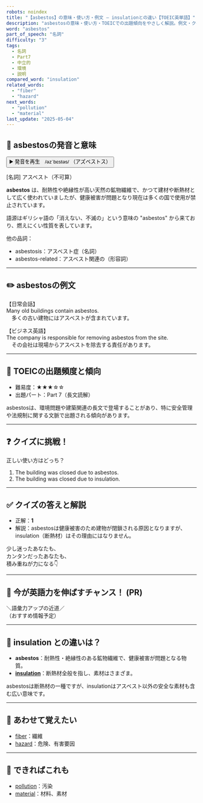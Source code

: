 ```yaml
---
robots: noindex
title: "【asbestos】の意味・使い方・例文 ― insulationとの違い【TOEIC英単語】"
description: "asbestosの意味・使い方・TOEICでの出題傾向をやさしく解説。例文・クイズ付きでinsulationとの違いもわかりやすく学べます。"
word: "asbestos"
part_of_speech: "名詞"
difficulty: "3"
tags:
  - 名詞
  - Part7
  - 中立的
  - 環境
  - 説明
compared_word: "insulation"
related_words:
  - "fiber"
  - "hazard"
next_words:
  - "pollution"
  - "material"
last_update: "2025-05-04"
---
```


## 🔰 asbestosの発音と意味

<button class="play-audio" onclick="playTTS('asbestos')">
  <span class="play-audio-main">
    ▶️ 発音を再生　/əzˈbɛstəs/
  </span>
  <span class="play-audio-sub">
    （アズベストス）
  </span>
</button>

[名詞] アスベスト（不可算）

**asbestos** は、耐熱性や絶縁性が高い天然の鉱物繊維で、かつて建材や断熱材として広く使われていましたが、健康被害が問題となり現在は多くの国で使用が禁止されています。

語源はギリシャ語の「消えない、不滅の」という意味の "asbestos" から来ており、燃えにくい性質を表しています。

他の品詞：  
- asbestosis：アスベスト症（名詞）
- asbestos-related：アスベスト関連の（形容詞）

---

## ✏️ asbestosの例文

【日常会話】  
Many old buildings contain asbestos.  
　多くの古い建物にはアスベストが含まれています。

【ビジネス英語】  
The company is responsible for removing asbestos from the site.  
　その会社は現場からアスベストを除去する責任があります。

---

## 🎯 TOEICの出題頻度と傾向

- 難易度：★★★☆☆
- 出題パート：Part 7（長文読解）

asbestosは、環境問題や建築関連の長文で登場することがあり、特に安全管理や法規制に関する文脈で出題される傾向があります。

---

## ❓ クイズに挑戦！

正しい使い方はどっち？

1. The building was closed due to asbestos.  
2. The building was closed due to insulation.

---

## ✅ クイズの答えと解説

- 正解：**1**
- 解説：asbestosは健康被害のため建物が閉鎖される原因となりますが、insulation（断熱材）はその理由にはなりません。

少し迷ったあなたも、  
カンタンだったあなたも、  
積み重ねが力になる👇️

---

## 🚀 今が英語力を伸ばすチャンス！ (PR)

<div class="info-center">
＼語彙力アップの近道／<br>  
（おすすめ情報予定）
</div>

---

## 🤔  insulation との違いは？

- **asbestos**：耐熱性・絶縁性のある鉱物繊維で、健康被害が問題となる物質。
- **[insulation](/insulation)**：断熱材全般を指し、素材はさまざま。

asbestosは断熱材の一種ですが、insulationはアスベスト以外の安全な素材も含む広い意味です。

---

## 🧩 あわせて覚えたい

- [fiber](/fiber)：繊維
- [hazard](/hazard)：危険、有害要因

---

## 📖 できればこれも

- [pollution](/pollution)：汚染
- [material](/material)：材料、素材

<!-- cvid: aid47_bid48 -->

